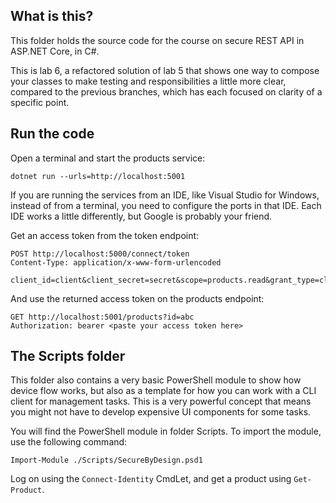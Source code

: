 What is this?
-------------

This folder holds the source code for the course on secure REST API in
ASP.NET Core, in C#.

This is lab 6, a refactored solution of lab 5 that shows one way to
compose your classes to make testing and responsibilities a little
more clear, compared to the previous branches, which has each focused
on clarity of a specific point.

## Run the code

Open a terminal and start the products service:

```shell
dotnet run --urls=http://localhost:5001
```

If you are running the services from an IDE, like Visual Studio for
Windows, instead of from a terminal, you need to configure the ports
in that IDE.  Each IDE works a little differently, but Google is
probably your friend.

Get an access token from the token endpoint:

```
POST http://localhost:5000/connect/token
Content-Type: application/x-www-form-urlencoded

client_id=client&client_secret=secret&scope=products.read&grant_type=client_credentials
```

And use the returned access token on the products endpoint:

```
GET http://localhost:5001/products?id=abc
Authorization: bearer <paste your access token here>
```

## The Scripts folder

This folder also contains a very basic PowerShell module to show how
device flow works, but also as a template for how you can work with a
CLI client for management tasks.  This is a very powerful concept that
means you might not have to develop expensive UI components for some
tasks.

You will find the PowerShell module in folder Scripts.  To import the
module, use the following command:

```
Import-Module ./Scripts/SecureByDesign.psd1
```

Log on using the `Connect-Identity` CmdLet, and get a product using
`Get-Product`.

